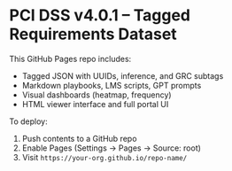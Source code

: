 # PCI DSS v4.0.1 – Tagged Requirements Dataset

This GitHub Pages repo includes:
- Tagged JSON with UUIDs, inference, and GRC subtags
- Markdown playbooks, LMS scripts, GPT prompts
- Visual dashboards (heatmap, frequency)
- HTML viewer interface and full portal UI

To deploy:
1. Push contents to a GitHub repo
2. Enable Pages (Settings → Pages → Source: root)
3. Visit `https://your-org.github.io/repo-name/`
